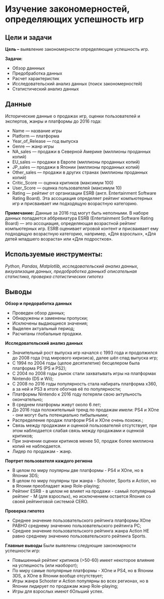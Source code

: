# Изучение закономерностей, определяющих успешность игр

## Цели и задачи

**Цель –** выявление закономерности определяющие успешность игр.

**Задачи:**
- Обзор даннных
- Предобработка данных
- Расчет характеристик
- Исследовательский анализ данных (поиск закономерностей)
- Статистический анализ данных

## Данные
Исторические данные о продажах игр, оценки пользователей и экспертов, жанры и платформы до 2016 года:

- Name — название игры
- Platform — платформа
- Year_of_Release — год выпуска
- Genre — жанр игры
- NA_sales — продажи в Северной Америке (миллионы проданных копий)
- EU_sales — продажи в Европе (миллионы проданных копий)
- JP_sales — продажи в Японии (миллионы проданных копий)
- Other_sales — продажи в других странах (миллионы проданных копий)
- Critic_Score — оценка критиков (максимум 100)
- User_Score — оценка пользователей (максимум 10)
- Rating — рейтинг от организации ESRB (англ. Entertainment Software Rating Board). Эта ассоциация определяет рейтинг компьютерных игр и присваивает им подходящую возрастную категорию.

**Примечание:** Данные за 2016 год могут быть неполными. В наборе данных попадается аббревиатура ESRB (Entertainment Software Rating Board) — это ассоциация, определяющая возрастной рейтинг компьютерных игр. ESRB оценивает игровой контент и присваивает ему подходящую возрастную категорию, например, «Для взрослых», «Для детей младшего возраста» или «Для подростков».

## Используемые инструменты: 
*Python, Pandas, Matplotlib, исследовательский анализ данных, визуализация данных, предобработка данныхб описательная статистика, проверка статистических гипотез*

## Выводы
**Обзор и предоработка данных**
- Проведен обзор данных;
- Обнаружены и заменены пропуски;
- Исключены выдающиеся значения;
- Выделен актуальный период;
- Расчитаны глобальные продажи.

**Исследовательский анализ данных**
- Значительный рост выпуска игр начался с 1993 года и продолжился до 2008 года (год мирового киризиса), далее шёл спад выпуска игр;
- С 1994 по 2004 годы (целое десятилетие) бесцелером была платформа PS (PS и PS2);
- С 2004 по 2008 годы рынок стали захватывать игры на платформах Nintendo (DS и Wii);
- C 2008 по 2016 годы популярность стала набирать платформа x360, а за ней и PS3 в итоге обогнав её по популярности;
- Платформы Nintendo к 2016 году потеряли свою актульность окончательно;
- В среднем платформы живут около 6 лет;
- До 2016 года положительный тренд по продажам имели: PS4 и XOne - они могут быть потенциально пибыльными;
- Распределение продаж платформ PS4 и XOne очень похожи.</span>;
- Связь между продажами и оценкой пользователей отсутствует, при этом наблюдается слабая связь между продажами и оценкой критиков;
- При значении оценки критиков менее 50, продаж более миллиона копий не наблюдается.
- Лидер по продажам - жанр.

**Портрет пользователя каждого региона**
- В целом по миру поулярны две платформы - PS4 и XOne, но в Японии 3DS;
- В целом по миру поулярны три жанра - Schooter, Sports и Action, но в Японии преобладает жанр Role-playing;
- Рейтинг ESRB - в целом не влияет на продажи - самый популярный рейтинг - M (для взрослых), но исключением остается Япония со своей рейтинговой системой CERO.

**Проверка гипотез**
- Среднее значение пользовательского рейтинга платформы XOne РАВНО среднему значению пользовательского рейтинга PC;
- Cреднее значение пользовательского рейтинга жанра Action НЕ равно среднему значению пользовательского рейтинга Sports.


**Главные выводы**
Были выявлены следующие закономрности успешности игр:

- Повышенный рейтинг критиков (>50-60) имеет некоторое влияние на успешность (или наоборот);
- По миру самые популярные платформы - XOne и PS4, но в Японии 3DS, а XOne в Японии вообще отсутствует;
- Игры жанра Schooter и Action популярны во всех регионах, но в Японии лидирует по продажам жанр Role-playing;
- Игры для взрослых имеют бОльший успех.
